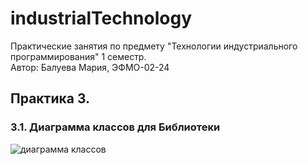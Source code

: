# industrialTechnology
Практические занятия по предмету "Технологии индустриального программирования" 1 семестр.  
Автор: Балуева Мария, ЭФМО-02-24

## Практика 3. 
### 3.1. Диаграмма классов для Библиотеки  

![диаграмма классов](https://github.com/user-attachments/assets/b5d69388-5304-4430-8ec0-8d57292efa5d)
